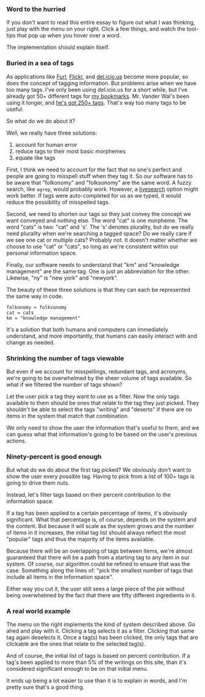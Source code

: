 <!--
title: Filtering tagged spaces
created: 28 December 2004 - 10:40 am
updated: 31 December 2004 - 5:24 pm
slug: tag-ui
tags: searching
-->

### Word to the hurried ###

If you don't want to read this entire essay to figure out what I was thinking, just play with the menu on your right. Click a few things, and watch the tool-tips that pop up when you hover over a word.

The implementation should explain itself.

### Buried in a sea of tags ###

As applications like [Furl][], [Flickr][], and [del.icio.us][] become more popular, so does the concept of tagging information. But problems arise when we have too many tags. I've only been using del.icio.us for a short while, but I've already got 50+ different tags for [my bookmarks][]. Mr. Vander Wal's been using it longer, and [he's got 250+ tags][]. That's way too many tags to be useful.

So what do we do about it?

Well, we really have three solutions:

1. account for human error
2. reduce tags to their most basic morphemes
3. equate like tags

First, I think we need to account for the fact that no one's perfect and people are going to misspell stuff when they tag it. So our software has to be aware that "folkonomy" and "folksonomy" are the same word. A fuzzy search, like `agrep`, would probably work. However, a [livesearch][] option might work better. If tags were auto-completed for us as we typed, it would reduce the possibility of misspelled tags.

Second, we need to shorten our tags so they just convey the concept we want conveyed and nothing else. The word "cat" is one morpheme. The word "cats" is two: "cat" and 's'. The 's' denotes plurality, but do we really need plurality when we're searching a tagged space? Do we really care if we see one cat or multiple cats? Probably not. It doesn't matter whether we choose to use "cat" or "cats", so long as we're consistent within our personal information space.

Finally, our software needs to understand that "km" and "knowledge management" are the same tag. One is just an abbreviation for the other. Likewise, "ny" is "new york" and "newyork".

The beauty of these three solutions is that they can each be represented the same way in code.

	folkonomy = folksonomy
	cat = cats
	km = "knowledge management"

It's a solution that both humans and computers can immediately understand, and more importantly, that humans can easily interact with and change as needed.

### Shrinking the number of tags viewable ###

But even if we account for misspellings, redundant tags, and acronyms, we're going to be overwhelmed by the sheer volume of tags available. So what if we filtered the number of tags shown?

Let the user pick a tag they want to use as a filter. Now the only tags available to them should be ones that relate to the tag they just picked. They shouldn't be able to select the tags "writing" and "deserts" if there are no items in the system that match that combination.

We only need to show the user the information that's useful to them, and we can guess what that information's going to be based on the user's previous actions.

### Ninety-percent is good enough ###

But what do we do about the first tag picked? We obviously don't want to show the user every possible tag. Having to pick from a list of 100+ tags is going to drive them nuts.

Instead, let's filter tags based on their percent contribution to the information space.

If a tag has been applied to a certain percentage of items, it's obviously significant. What that percentage is, of course, depends on the system and the content. But because it will scale as the system grows and the number of items in it increases, the initial tag list should always reflect the most "popular" tags and thus the majority of the items available.

Because there will be an overlapping of tags between items, we're almost guaranteed that there will be a path from a starting tag to any item in our system. Of course, our algorithm could be refined to ensure that was the case. Something along the lines of: "pick the smallest number of tags that include all items in the information space".

Either way you cut it, the user still sees a large piece of the pie without being overwhelmed by the fact that there are fifty different ingredients in it.

### A real world example ###

The menu on the right implements the kind of system described above. Go ahed and play with it. Clicking a tag selects it as a filter. Clicking that same tag again deselects it. Once a tag(s) has been clicked, the only tags that are clickable are the ones that relate to the selected tag(s).

And of course, the initial list of tags is based on percent contribution. If a tag's been applied to more than 5% of the writings on this site, than it's considered significant enough to be on that initial menu.

It ends up being a lot easier to use than it is to explain in words, and I'm pretty sure that's a good thing.



[Furl]: http://furl.net/ "Looksmart's Furl: Your Personal Web"

[Flickr]: http://flickr.com/ "Flickr: Photo Sharing"

[del.icio.us]: http://del.icio.us/ "del.icio.us: social bookmarks"

[my bookmarks]: http://del.icio.us/elimossinary "Frank Mitchell (del.icio.us): elimossinary"

[he's got 250+ tags]: http://del.icio.us/vanderwal "Thomas Vander Wal (del.icio.us): vanderwal"

[livesearch]: http://blog4.bitflux.ch/wiki/LiveSearch "Bitflux Blog Wiki: LiveSearch"

[writing]: /ccs/tags/writing "Frank Mitchell (Can't Count Sheep): writing"
